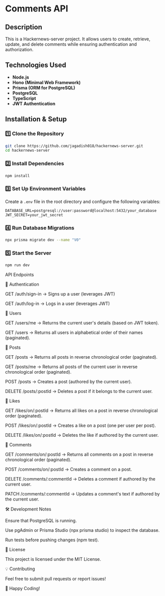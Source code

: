# Comments API

## Description
This is a Hackernews-server project. It allows users to create, retrieve, update, and delete comments while ensuring authentication and authorization.

## Technologies Used
- **Node.js**
- **Hono (Minimal Web Framework)**
- **Prisma (ORM for PostgreSQL)**
- **PostgreSQL**
- **TypeScript**
- **JWT Authentication**

## Installation & Setup

### 1️⃣ Clone the Repository
```sh
git clone https://github.com/jagadish018/hackernews-server.git
cd hackernews-server
```

### 2️⃣ Install Dependencies
```sh
npm install
```

### 3️⃣ Set Up Environment Variables
Create a `.env` file in the root directory and configure the following variables:
```.env
DATABASE_URL=postgresql://user:password@localhost:5432/your_database
JWT_SECRET=your_jwt_secret
```

### 4️⃣ Run Database Migrations
```sh
npx prisma migrate dev --name "V0"
```

### 5️⃣ Start the Server
```sh
npm run dev
```
API Endpoints

🔹 Authentication

GET /auth/sign-in → Signs up a user (leverages JWT)

GET /auth/log-in → Logs in a user (leverages JWT)

🔹 Users

GET /users/me → Returns the current user's details (based on JWT token).

GET /users → Returns all users in alphabetical order of their names (paginated).

🔹 Posts

GET /posts → Returns all posts in reverse chronological order (paginated).

GET /posts/me → Returns all posts of the current user in reverse chronological order (paginated).

POST /posts → Creates a post (authored by the current user).

DELETE /posts/:postId → Deletes a post if it belongs to the current user.

🔹 Likes

GET /likes/on/:postId → Returns all likes on a post in reverse chronological order (paginated).

POST /likes/on/:postId → Creates a like on a post (one per user per post).

DELETE /likes/on/:postId → Deletes the like if authored by the current user.

🔹 Comments

GET /comments/on/:postId → Returns all comments on a post in reverse chronological order (paginated).

POST /comments/on/:postId → Creates a comment on a post.

DELETE /comments/:commentId → Deletes a comment if authored by the current user.

PATCH /comments/:commentId → Updates a comment's text if authored by the current user.


🛠️ Development Notes

Ensure that PostgreSQL is running.

Use pgAdmin or Prisma Studio (npx prisma studio) to inspect the database.

Run tests before pushing changes (npm test).

📜 License

This project is licensed under the MIT License.

💡 Contributing

Feel free to submit pull requests or report issues!

🚀 Happy Coding!

